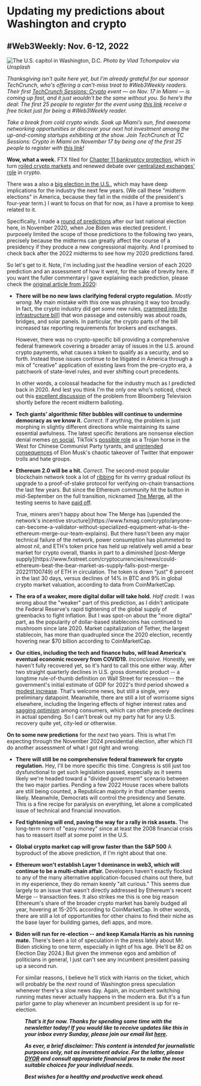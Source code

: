 # Updating my predictions about Washington and crypto
## #Web3Weekly: Nov. 6-12, 2022

![The U.S. capitol in Washington, D.C.](https://images.unsplash.com/photo-1592448981182-eaf30713032a?ixlib=rb-4.0.3&ixid=MnwxMjA3fDB8MHxwaG90by1wYWdlfHx8fGVufDB8fHx8&auto=format&fit=crop&w=1171&q=80)
*Photo by Vlad Tchompalov via Unsplash*

*Thanksgiving isn't quite here yet, but I'm already grateful for our sponsor TechCrunch, who's offering a can't-miss treat to #Web3Weekly readers. Their first [TechCrunch Sessions: Crypto](https://techcrunch.com/events/tc-sessions-crypto-2022/?promo=w3wmiami&display=true) event — on Nov. 17 in Miami — is coming up fast, and it just wouldn't be the same without you. So here’s the deal: The first 25 people to register for the event using [this link](https://techcrunch.com/events/tc-sessions-crypto-2022/?promo=w3wmiami&display=true) receive a free ticket just for being a #Web3Weekly reader.*

*Take a break from cold crypto winds. Soak up Miami’s sun, find awesome networking opportunities or discover your next hot investment among the up-and-coming startups exhibiting at the show. Join TechCrunch at TC Sessions: Crypto in Miami on November 17 by being one of the first 25 people to register with [this link](https://techcrunch.com/events/tc-sessions-crypto-2022/?promo=w3wmiami&display=true)!*

**Wow, what a week.** FTX filed for [Chapter 11 bankruptcy protection](https://www.nytimes.com/2022/11/11/business/ftx-bankruptcy.html), which in turn [roiled crypto markets](https://www.coindesk.com/markets/2022/11/11/market-wrap-bitcoin-returns-to-red-tumbling-7-on-ftx-collapse/) and renewed debate over [centralized exchanges' role](https://slate.com/technology/2022/11/ftx-collapse-sam-bankman-fried-dirty-bubble-cryptocurrency.html) in crypto.

There was a also a [big election in the U.S.](https://time.com/6233414/midterm-wave-election-history/), which may have deep implications for the industry the next few years. (We call these "midterm elections" in America, because they fall in the middle of the president's four-year term.) I want to focus on that for now, as I have a promise to keep related to it.

Specifically, I made a [round of predictions](https://mailchi.mp/e75eddb5bf21/30n88eh8sm) after our last national election here, in November 2020, when Joe Biden was elected president. I purposely limited the scope of those predictions to the following two years, precisely because the midterms can greatly affect the course of a presidency if they produce a new congressional majority. And I promised to check back after the 2022 midterms to see how my 2020 predictions fared.

So let's get to it. Note, I'm including just the headline version of each 2020 prediction and an assessment of how it went, for the sake of brevity here. If you want the fuller commentary I gave explaining each prediction, please check the [original article from 2020](https://mailchi.mp/e75eddb5bf21/30n88eh8sm):

<ul>

<li><p><strong>There will be no new laws clarifying federal crypto regulation.</strong> <em>Mostly wrong.</em> My main mistake with this one was phrasing it way too broadly. In fact, the crypto industry did get <em>some</em> new rules, <a href="https://www.cnbc.com/2021/11/09/how-bipartisan-infrastructure-bill-will-impact-crypto-investors.html">crammed into the infrastructure bill]</a> that won passage and ostensibly was about roads, bridges, and solar panels. In particular, the crypto parts of the bill increased tax reporting requirements for brokers and exchanges.</p>

<p>However, there was no crypto-specific bill providing a comprehensive federal framework covering a broader array of issues in the U.S. around crypto payments, what causes a token to qualify as a security, and so forth. Instead those issues continue to be litigated in America through a mix of "creative" application of existing laws from the pre-crypto era, a patchwork of state-level rules, and ever shifting court precedents.</p>

<p>In other words, a colossal headache for the industry much as I predicted back in 2020. And lest you think I'm the only one who's noticed, check out this <a href="https://www.youtube.com/watch?v=2CxARZyIYFA&t=110s">excellent discussion</a> of the problem from Bloomberg Television shortly before the recent midterm balloting.</p></li>

<li><p><strong>Tech giants' algorithmic filter bubbles will continue to undermine democracy as we know it.</strong> <em>Correct.</em> If anything, the problem is just morphing in slightly different directions while maintaining its same essential awfulness. The latest specific iterations are nonsense election denial memes <a href="https://www.thestreet.com/technology/why-social-media-networks-are-targets-of-election-disinformation">on social</a>, TikTok's <a href="https://www.buzzfeednews.com/article/emilybakerwhite/tiktok-tapes-us-user-data-china-bytedance-access">possible role</a> as a Trojan horse in the West for Chinese Communist Party tyrants, and <a href="https://news.yahoo.com/n-word-twitter-rises-500-133443000.html">unintended consequences</a> of Elon Musk's chaotic takeover of Twitter that empower trolls and hate groups.</p></li>

<li><p><strong>Ethereum 2.0 will be a hit.</strong> <em>Correct.</em> The second-most popular blockchain network took a lot of <a href="https://cryptonomist.ch/wp-content/uploads/2020/04/vitalik-1.jpg">ribbing</a> for its verrry gradual rollout its upgrade to a proof-of-stake protocol for verifying on-chain transactions the last few years. But since the Ethereum community hit the button in mid-September on the full transition, nicknamed <a href="https://ethereum.org/en/upgrades/merge/">The Merge</a>, all the testing seems to have <a href="https://www.inc.com/inc-masters/three-major-takeaways-from-ethereums-merge.html">paid off</a>.</p>

<p>True, miners aren't happy about how The Merge has [upended the network's incentive structure](https://www.fxmag.com/crypto/anyone-can-become-a-validator-without-specialized-equipment-what-is-the-ethereum-merge-our-team-explains). But there hasn't been any major technical failure of the network, power consumption has plummeted to almost nil, and ETH's token price has held up relatively well amid a bear market for crypto overall, thanks in part to a diminished [post-Merge supply](https://www.fxstreet.com/cryptocurrencies/news/could-ethereum-beat-the-bear-market-as-supply-falls-post-merge-202211100749) of ETH in circulation. The token is down "just" 6 percent in the last 30 days, versus declines of 14% in BTC and 9% in global crypto market valuation, according to data from CoinMarketCap.<p></li>

<li><p><strong>The era of a weaker, more digital dollar will take hold.</strong> <em>Half credit.</em> I was wrong about the "weaker" part of this prediction, as I didn't anticipate the Federal Reserve's rapid tightening of the global supply of greenbacks to fight inflation. But I was spot-on about the "more digital" part, as the popularity of dollar-based stablecoins has continued to mushroom since late 2020. Market capitalization of Tether, the largest stablecoin, has more than quadrupled since the 2020 election, recently hovering near $70 billion according to CoinMarketCap.<p></li>

<li><p><strong>Our cities, including the tech and finance hubs, will lead America's eventual economic recovery from COVID19.</strong> <em>Inconclusive.</em> Honestly, we haven't fully recovered yet, so it's hard to call this one either way. After two straight quarterly declines in U.S. gross domestic product -- a longtime rule-of-thumb definition on Wall Street for recession -- the government's initial estimate of GDP for 2022's third period showed a <a href="https://www.bea.gov/news/2022/gross-domestic-product-third-quarter-2022-advance-estimate">modest increase</a>. That's welcome news, but still a single, very preliminary datapoint. Meanwhile, there are still a lot of worrisome signs elsewhere, including the lingering effects of higher interest rates and <a href="https://www.reuters.com/markets/us/us-consumer-sentiment-falls-november-inflation-expectations-rise-2022-11-11/">sagging optimism</a> among consumers, which can often precede declines in actual spending. So I can't break out my party hat for any U.S. recovery quite yet, city-led or otherwise.</p></li>

</ul>

**On to some new predictions** for the *next* two years. This is what I'm expecting through the November 2024 presidential election, after which I'll do another assessment of what I got right and wrong:

<ul>

<li><p><strong>There will still be no comprehensive federal framework for crypto regulation.</strong> Hey, I'll be more specific this time. Congress is still just too dysfunctional to get such legislation passed, especially as it seems likely we're headed toward a "divided government" scenario between the two major parties. Pending a few 2022 House races where ballots are still being counted, a Republican majority in that chamber seems likely. Meanwhile, Democrats will control the presidency and Senate. This is a fine recipe for paralysis on everything, let alone a complicated issue of technical and financial innovation.</p></li>

<li><p><strong>Fed tightening will end, paving the way for a rally in risk assets.</strong> The long-term norm of "easy money" since at least the 2008 financial crisis has to reassert itself at some point in the U.S.</p></li>

<li><p><strong>Global crypto market cap will grow faster than the S&P 500</strong> A byproduct of the above prediction, if I'm right about that one.</p></li>

<li><p><strong>Ethereum won't establish Layer 1 dominance in web3, which will continue to be a multi-chain affair.</strong> Developers haven't exactly flocked to any of the many alternative application-focused chains out there, but in my experience, they do remain keenly "alt curious." This seems due largely to an issue that wasn't directly addressed by Ethereum's recent Merge -- transaction fees. It also strikes me this is one big reason Ethereum's share of the broader crypto market has barely budged all year, hovering at 15-20% according to CoinMarketCap. In other words, there are still a lot of opportunities for other chains to find their niche as the base layer for building games, defi apps, and more.</p></li>  

<li><p><strong>Biden will run for re-election -- and keep Kamala Harris as his running mate.</strong> There's been a lot of speculation in the press lately about Mr. Biden sticking to one term, especially in light of his age. (He'll be 82 on Election Day 2024.) But given the immense egos and ambition of politicians in general, I just can't see any incumbent president passing up a second run.</p>

<p>For similar reasons, I believe he'll stick with Harris on the ticket, which will probably be the <em>next</em> round of Washington press speculation whenever there's a slow news day. Again, an incumbent switching running mates never actually happens in the modern era. But it's a fun parlor game to play whenever an incumbent president is up for re-election.</p></li>

<ul>

_**That’s it for now. Thanks for spending some time with the newsletter today! If you would like to receive updates like this in your inbox every Sunday, please join our email list [here](https://w3w.news).**_ <!-- Be sure to delete that last line for copy going out to existing email subscribers, of course. -->

_**As ever, a brief disclaimer: This content is intended for journalistic purposes only, not as investment advice. For the latter, please [DYOR](https://www.google.com/search?q=DYOR&sxsrf=ALiCzsbQdCxZ0zVRVuYN5L2c-89lO7I5cw%3A1663013827193&source=hp&ei=w5MfY5f5BrylptQPrba9uAo&iflsig=AJiK0e8AAAAAYx-h08-1Cfk2JUZBncAoNuCZfyyt_eDY&ved=0ahUKEwjX5q-jiZD6AhW8kokEHS1bD6cQ4dUDCAk&uact=5&oq=DYOR&gs_lcp=Cgdnd3Mtd2l6EAMyCAgAEIAEELEDMgsIABCABBCxAxCLAzIICAAQgAQQiwMyCAgAEIAEEIsDMggIABCABBCLAzIICAAQgAQQiwMyCggAEIAEEAoQiwMyBQgAEIAEMgUIABCABDIFCAAQgAQ6BAgjECc6CAguELEDEIMBOhEILhCABBCxAxCDARDHARDRAzoLCAAQgAQQsQMQgwE6CAgAELEDEIMBOgsILhCABBCxAxCDAToECAAQA1AAWLEEYJkGaABwAHgBgAHaAYgB2wOSAQUyLjEuMZgBAKABAbgBAQ&sclient=gws-wiz) and consult appropriate financial pros to make the most suitable choices for your individual needs.**_

_**Best wishes for a healthy and productive week ahead.**_  
